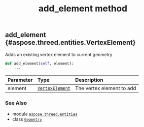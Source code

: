 ﻿---
title: add_element method
second_title: Aspose.3D for Python via .NET API References
description: 
type: docs
weight: 20
url: /aspose.threed.entities/geometry/add_element/
is_root: false
---

## add_element {#aspose.threed.entities.VertexElement}

Adds an existing vertex element to current geometry



```python
def add_element(self, element):
    ...
```


| Parameter | Type | Description |
| :- | :- | :- |
| element | [`VertexElement`](/3d/python-net/aspose.threed.entities/vertexelement) | The vertex element to add |



### See Also
* module [`aspose.threed.entities`](../../)
* class [`Geometry`](/3d/python-net/aspose.threed.entities/geometry)
